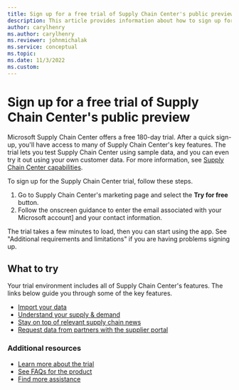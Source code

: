 ```yaml
---
title: Sign up for a free trial of Supply Chain Center's public preview
description: This article provides information about how to sign up for Microsoft Supply Chain Center's free trial.
author: carylhenry
ms.author: carylhenry
ms.reviewer: johnmichalak
ms.service: conceptual
ms.topic: 
ms.date: 11/3/2022
ms.custom:
---
```


# Sign up for a free trial of Supply Chain Center's public preview

Microsoft Supply Chain Center offers a free 180-day trial. After a quick sign-up, you'll have access to many of Supply Chain Center's key features. The trial lets you test Supply Chain Center using sample data, and you can even try it out using your own customer data. For more information, see [Supply Chain Center capabilities](/overview/capabilities.md).

To sign up for the Supply Chain Center trial, follow these steps.

1. Go to Supply Chain Center's marketing page and select the **Try for free** button.
2. Follow the onscreen guidance to enter the email associated with your Microsoft account] and your contact information.

The trial takes a few minutes to load, then you can start using the app. See "Additional requirements and limitations" if you are having problems signing up.

## What to try

Your trial environment includes all of Supply Chain Center's features. The links below guide you through some of the key features.

- [Import your data](/administer/ingest_data.md)
- [Understand your supply & demand](/use/supply_and_demand.md)
- [Stay on top of relevant supply chain news](/articles/use/news.md)
- [Request data from partners with the supplier portal](/use/supplier_portal.md)

### Additional resources

- [Learn more about the trial](/troubleshoot_faqs/trial_faqs.md)
- [See FAQs for the product](/troubleshoot_faqs/product_faqs.md)
- [Find more assistance](/get_started/preview_support.md)

